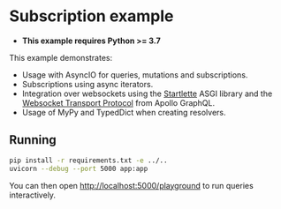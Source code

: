 # Subscription example

- **This example requires Python >= 3.7**

This example demonstrates:

- Usage with AsyncIO for queries, mutations and subscriptions.
- Subscriptions using async iterators.
- Integration over websockets using the [Startlette](https://github.com/encode/starlette) ASGI library and the [Websocket Transport Protocol](https://github.com/apollographql/subscriptions-transport-ws/blob/master/PROTOCOL.md) from Apollo GraphQL.
- Usage of MyPy and TypedDict when creating resolvers.

## Running

```bash
pip install -r requirements.txt -e ../..
uvicorn --debug --port 5000 app:app
```

You can then open <http://localhost:5000/playground> to run queries interactively.
